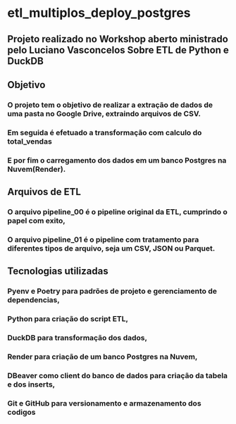 # etl_multiplos_deploy_postgres

## Projeto realizado no Workshop aberto ministrado pelo Luciano Vasconcelos Sobre ETL de Python e DuckDB

## Objetivo

### O projeto tem o objetivo de realizar a extração de dados de uma pasta no Google Drive, extraindo arquivos de CSV.
### Em seguida é efetuado a transformação com calculo do total_vendas 
### E por fim o carregamento dos dados em um banco Postgres na Nuvem(Render).

## Arquivos de ETL

### O arquivo pipeline_00 é o pipeline original da ETL, cumprindo o papel com exito,
### O arquivo pipeline_01 é o pipeline com tratamento para diferentes tipos de arquivo, seja um CSV, JSON ou Parquet.

## Tecnologias utilizadas

### Pyenv e Poetry para padrões de projeto e gerenciamento de dependencias,
### Python para criação do script ETL, 
### DuckDB para transformação dos dados, 
### Render para criação de um banco Postgres na Nuvem,
### DBeaver como client do banco de dados para criação da tabela e dos inserts,
### Git e GitHub para versionamento e armazenamento dos codigos
